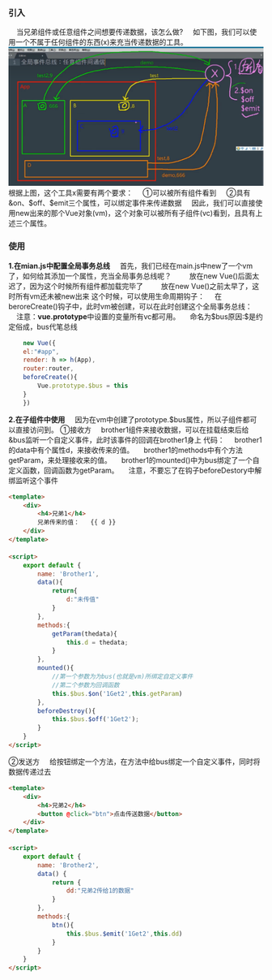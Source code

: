 ### 引入
&nbsp;&nbsp;&nbsp;&nbsp;当兄弟组件或任意组件之间想要传递数据，该怎么做?
&nbsp;&nbsp;&nbsp;&nbsp;如下图，我们可以使用一个不属于任何组件的东西(x)来充当传递数据的工具。
![](images/2023-03-28-21-30-59.png)
根据上图，这个工具x需要有两个要求：
&nbsp;&nbsp;&nbsp;&nbsp;①可以被所有组件看到
&nbsp;&nbsp;&nbsp;&nbsp;②具有\&on、\$off、\$emit三个属性，可以绑定事件来传递数据
&nbsp;&nbsp;&nbsp;&nbsp;因此，我们可以直接使用new出来的那个Vue对象(vm)，这个对象可以被所有子组件(vc)看到，且具有上述三个属性。
### 使用
**1.在mian.js中配置全局事务总线**
&nbsp;&nbsp;&nbsp;&nbsp;首先，我们已经在main.js中new了一个vm了，如何给其添加一个属性，充当全局事务总线呢？
&nbsp;&nbsp;&nbsp;&nbsp;&nbsp;&nbsp;&nbsp;&nbsp;放在new Vue()后面太迟了，因为这个时候所有组件都加载完毕了
&nbsp;&nbsp;&nbsp;&nbsp;&nbsp;&nbsp;&nbsp;&nbsp;放在new Vue()之前太早了，这时所有vm还未被new出来
这个时候，可以使用生命周期钩子：
&nbsp;&nbsp;&nbsp;&nbsp;在beroreCreate()钩子中，此时vm被创建，可以在此时创建这个全局事务总线：
&nbsp;&nbsp;&nbsp;&nbsp;注意：**vue.prototype**中设置的变量所有vc都可用。
&nbsp;&nbsp;&nbsp;&nbsp;命名为\$bus原因:\$是约定俗成，bus代笔总线
~~~ js
    new Vue({
    el:"#app",
    render: h => h(App),
    router:router,
    beforeCreate(){
        Vue.prototype.$bus = this
    }
    })
~~~
**2.在子组件中使用**
&nbsp;&nbsp;&nbsp;&nbsp;因为在vm中创建了prototype.\$bus属性，所以子组件都可以直接访问到。
①接收方
&nbsp;&nbsp;&nbsp;&nbsp;brother1组件来接收数据，可以在挂载结束后给\&bus监听一个自定义事件，此时该事件的回调在brother1身上
代码：
&nbsp;&nbsp;&nbsp;&nbsp;brother1的data中有个属性d，来接收传来的值。
&nbsp;&nbsp;&nbsp;&nbsp;brother1的methods中有个方法getParam，来处理接收来的值。
&nbsp;&nbsp;&nbsp;&nbsp;brother1的mounted()中为bus绑定了一个自定义函数，回调函数为getParam。
&nbsp;&nbsp;&nbsp;&nbsp;注意，不要忘了在钩子beforeDestory中解绑监听这个事件

~~~ html
<template>
    <div>
        <h4>兄弟1</h4>
        兄弟传来的值：   {{ d }}
    </div>
</template>

<script>
    export default {
        name: 'Brother1',
        data(){
            return{
                d:"未传值"
            }
        },
        methods:{
            getParam(thedata){
                this.d = thedata;
            }
        },
        mounted(){
            //第一个参数为为bus(也就是vm)所绑定自定义事件
            //第二个参数为回调函数
            this.$bus.$on('1Get2',this.getParam)
        },
        beforeDestroy(){
            this.$bus.$off('1Get2');
        }
    }
</script>
~~~
②发送方
&nbsp;&nbsp;&nbsp;&nbsp;给按钮绑定一个方法，在方法中给bus绑定一个自定义事件，同时将数据传递过去
~~~ html
<template>
    <div>
        <h4>兄弟2</h4>
        <button @click="btn">点击传送数据</button>
    </div>
</template>

<script>
    export default {
        name: 'Brother2',
        data() {
            return {
                dd:"兄弟2传给1的数据"
            }
        },
        methods:{
            btn(){
                this.$bus.$emit('1Get2',this.dd)
            }
        }
    }
</script>
~~~
